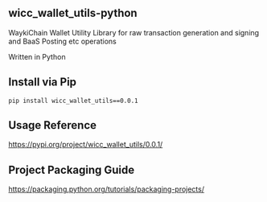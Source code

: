 ## wicc_wallet_utils-python
WaykiChain Wallet Utility Library for raw transaction generation and signing and BaaS Posting etc operations

Written in Python

## Install via Pip
```
pip install wicc_wallet_utils==0.0.1
```

## Usage Reference
https://pypi.org/project/wicc_wallet_utils/0.0.1/

## Project Packaging Guide
https://packaging.python.org/tutorials/packaging-projects/